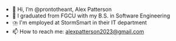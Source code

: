 - 👋 Hi, I’m @prontotheant, Alex Patterson
- 🌱 I graduated from FGCU with my B.S. in Software Engineering 
- ⛈️ I'm employed at StormSmart in their IT department
- 📫 How to reach me: alexpatterson2023@gmail.com

<!---
prontotheant/prontotheant is a ✨ special ✨ repository because its `README.md` (this file) appears on your GitHub profile.
You can click the Preview link to take a look at your changes.
--->
